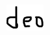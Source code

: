 <p align="center">
  <picture>
    <source media="(prefers-color-scheme: dark)" srcset="./asset-dark.png">
    <source media="(prefers-color-scheme: light)" srcset="./asset.png">
    <img alt="Project Logo" src="./asset.png" width="100">
  </picture>
</p>
